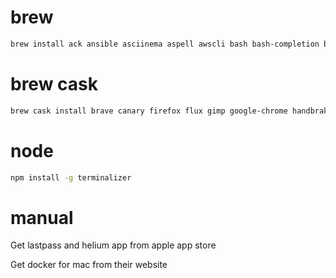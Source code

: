 # brew

```sh
brew install ack ansible asciinema aspell awscli bash bash-completion bashdb cmake coreutils ctags curl dateutils dnsmasq entr freetype gawk geoip geoipupdate git git-extras git-flow git-lfs go goaccess graphviz htop ipcalc ipv6calc jq kubernetes-cli kubernetes-helm lastpass-cli lynx multitail mytop nmap node openssl phantomjs php@7.1 pv python siege ssh-copy-id subnetcalc sysdig the_silver_searcher tig tinyproxy tmux tor vim watch watchman wget wireshark wrk zsh
```

# brew cask
```sh
brew cask install brave canary firefox flux gimp google-chrome handbrake imageoptim iterm2 lastpass paparazzi quicksilver shortcat skitch slack spectacle torbrowser vagrant vienna virtualbox
```

# node
```sh
npm install -g terminalizer
```

# manual
Get lastpass and helium app from apple app store

Get docker for mac from their website
